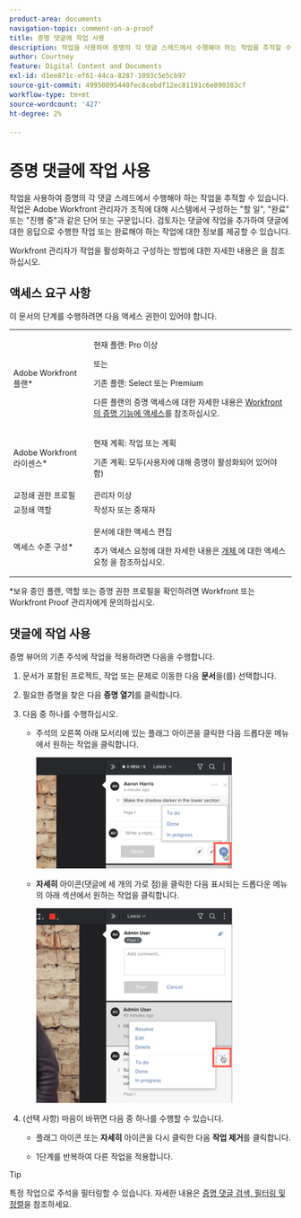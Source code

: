 ```yaml
---
product-area: documents
navigation-topic: comment-on-a-proof
title: 증명 댓글에 작업 사용
description: 작업을 사용하여 증명의 각 댓글 스레드에서 수행해야 하는 작업을 추적할 수 있습니다. 작업은 Adobe Workfront 관리자가 조직에 대해 시스템에서 구성하는 "할 일", "완료" 또는 "진행 중"과 같은 단어 또는 구문입니다. 검토자는 댓글에 작업을 추가하여 댓글에 대한 응답으로 수행한 작업 또는 완료해야 하는 작업에 대한 정보를 제공할 수 있습니다.
author: Courtney
feature: Digital Content and Documents
exl-id: d1ee871c-ef61-44ca-8287-1093c5e5cb97
source-git-commit: 49950895440fec8cebdf12ec81191c6e890383cf
workflow-type: tm+mt
source-wordcount: '427'
ht-degree: 2%

---
```


# 증명 댓글에 작업 사용

작업을 사용하여 증명의 각 댓글 스레드에서 수행해야 하는 작업을 추적할 수 있습니다. 작업은 Adobe Workfront 관리자가 조직에 대해 시스템에서 구성하는 &quot;할 일&quot;, &quot;완료&quot; 또는 &quot;진행 중&quot;과 같은 단어 또는 구문입니다. 검토자는 댓글에 작업을 추가하여 댓글에 대한 응답으로 수행한 작업 또는 완료해야 하는 작업에 대한 정보를 제공할 수 있습니다.

Workfront 관리자가 작업을 활성화하고 구성하는 방법에 대한 자세한 내용은 을 참조하십시오.

## 액세스 요구 사항

이 문서의 단계를 수행하려면 다음 액세스 권한이 있어야 합니다.

<table style="table-layout:auto"> 
 <col> 
 <col> 
 <tbody> 
  <tr> 
   <td role="rowheader">Adobe Workfront 플랜*</td> 
   <td> <p>현재 플랜: Pro 이상</p> <p>또는</p> <p>기존 플랜: Select 또는 Premium</p> <p>다른 플랜의 증명 액세스에 대한 자세한 내용은 <a href="/help/quicksilver/administration-and-setup/manage-workfront/configure-proofing/access-to-proofing-functionality.md" class="MCXref xref">Workfront의 증명 기능에 액세스</a>를 참조하십시오.</p> </td> 
  </tr> 
  <tr> 
   <td role="rowheader">Adobe Workfront 라이센스*</td> 
   <td> <p>현재 계획: 작업 또는 계획</p> <p>기존 계획: 모두(사용자에 대해 증명이 활성화되어 있어야 함)</p> </td> 
  </tr> 
  <tr> 
   <td role="rowheader">교정쇄 권한 프로필 </td> 
   <td>관리자 이상</td> 
  </tr> 
  <tr> 
   <td role="rowheader">교정쇄 역할</td> 
   <td>작성자 또는 중재자</td> 
  </tr> 
  <tr> 
   <td role="rowheader">액세스 수준 구성*</td> 
   <td> <p>문서에 대한 액세스 편집</p> <p>추가 액세스 요청에 대한 자세한 내용은 <a href="../../../../workfront-basics/grant-and-request-access-to-objects/request-access.md" class="MCXref xref">개체 </a>에 대한 액세스 요청 을 참조하십시오.</p> </td> 
  </tr> 
 </tbody> 
</table>

&#42;보유 중인 플랜, 역할 또는 증명 권한 프로필을 확인하려면 Workfront 또는 Workfront Proof 관리자에게 문의하십시오.

## 댓글에 작업 사용

증명 뷰어의 기존 주석에 작업을 적용하려면 다음을 수행합니다.

1. 문서가 포함된 프로젝트, 작업 또는 문제로 이동한 다음 **문서**&#x200B;을(를) 선택합니다.
1. 필요한 증명을 찾은 다음 **증명 열기**&#x200B;를 클릭합니다.

1. 다음 중 하나를 수행하십시오.

   * 주석의 오른쪽 아래 모서리에 있는 플래그 아이콘을 클릭한 다음 드롭다운 메뉴에서 원하는 작업을 클릭합니다.

     ![](assets/actions-flag-icon-350x198.png)

   * **자세히** 아이콘(댓글에 세 개의 가로 점)을 클릭한 다음 표시되는 드롭다운 메뉴의 아래 섹션에서 원하는 작업을 클릭합니다.

     ![Actions_on_comments-More_menu.png](assets/actions-on-coments-more-menu-350x347.png)

1. (선택 사항) 마음이 바뀌면 다음 중 하나를 수행할 수 있습니다.

   * 플래그 아이콘 또는 **자세히** 아이콘을 다시 클릭한 다음 **작업 제거**&#x200B;를 클릭합니다.

   * 1단계를 반복하여 다른 작업을 적용합니다.

>[!TIP]
>
>특정 작업으로 주석을 필터링할 수 있습니다. 자세한 내용은 [증명 댓글 검색, 필터링 및 정렬](../../../../review-and-approve-work/proofing/reviewing-proofs-within-workfront/comment-on-a-proof/search-filter-sort-comments.md)을 참조하세요.
